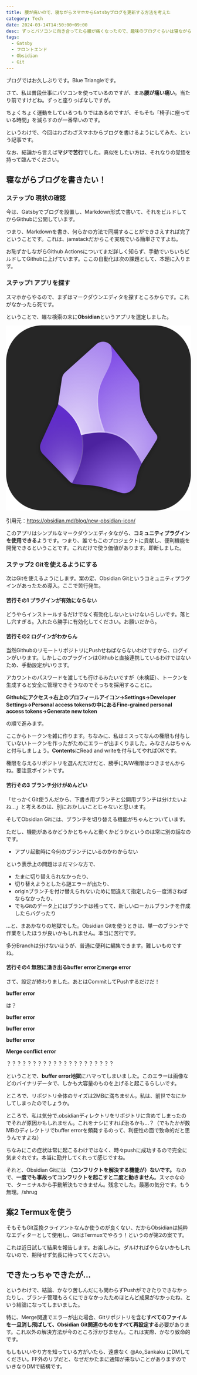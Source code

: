```yaml
---
title: 腰が痛いので、寝ながらスマホからGatsbyブログを更新する方法を考えた
category: Tech
date: 2024-03-14T14:50:00+09:00
desc: ずっとパソコンに向き合ってたら腰が痛くなったので、趣味のブログぐらいは寝ながら更新できる方法を考えました。
tags: 
  - Gatsby
  - フロントエンド
  - Obsidian
  - Git
---
```

ブログではお久しぶりです。Blue Triangleです。

さて、私は普段仕事にパソコンを使っているのですが、まあ**腰が痛い痛い**。当たり前ですけどね。ずっと座りっぱなしですが。

ちょくちょく運動をしているつもりではあるのですが、そもそも「椅子に座っている時間」を減らすのが一番早いのです。

というわけで、今回はわざわざスマホからブログを書けるようにしてみた、という記事です。

なお、結論から言えば**マジで苦行**でした。真似をしたい方は、それなりの覚悟を持って臨んでください。

## 寝ながらブログを書きたい！

### ステップ0 現状の確認

今は、Gatsbyでブログを設置し、Markdown形式で書いて、それをビルドしてからGithubに公開しています。

つまり、Markdownを書き、何らかの方法で同期することができさえすれば完了ということです。これは、jamstackだからこそ実現でいる簡単さですよね。

お恥ずかしながらGithub Actionsについてまだ詳しく知らず、手動でいちいちビルドしてGithubに上げています。ここの自動化は次の課題として、本題に入ります。

### ステップ1 アプリを探す

スマホからやるので、まずはマークダウンエディタを探すところからです。これがなかったら死です。

ということで、雑な検索の末に**Obsidian**というアプリを選定しました。

![Obsidian logo](obsidian-icon.png)

引用元：https://obsidian.md/blog/new-obsidian-icon/

このアプリはシンプルなマークダウンエディタながら、**コミュニティプラグインを使用できる**ようです。つまり、誰でもこのプロジェクトに貢献し、便利機能を開発できるということです。これだけで使う価値があります。即断しました。

### ステップ2 Gitを使えるようにする

次はGitを使えるようにします。案の定、Obsidian Gitというコミュニティプラグインがあったため導入。ここで苦行発生。

#### 苦行その1 プラグインが有効にならない

どうやらインストールするだけでなく有効化しないといけないらしいです。落とし穴すぎる。入れたら勝手に有効化してください。お願いだから。

#### 苦行その2 ログインがわからん

当然GithubのリモートリポジトリにPushせねばならないわけですから、ログインがいります。しかしこのプラグインはGithubと直接連携しているわけではないため、手動設定がいります。

アカウントのパスワードを渡しても行けるみたいですが（未検証）、トークンを生成すると安全に管理できそうなのでそっちを採用することに。

**Githubにアクセス→右上のプロフィールアイコン→Settings→Developer Settings→Personal access tokensの中にあるFine-grained personal access tokens→Generate new token**

の順で進みます。

ここからトークンを雑に作ります。ちなみに、私はミスってなんの権限も付与していないトークンを作ったがためにエラーが出まくりました。みなさんはちゃんと付与しましょう。**Contents**にRead and writeを付与してやればOKです。

権限を与えるリポジトリを選んだだけだと、勝手にR/W権限はつきませんからね。要注意ポイントです。

#### 苦行その3 ブランチ分けがめんどい

「せっかくGit使うんだから、下書き用ブランチと公開用ブランチは分けたいよね…」と考えるのは、別におかしいことじゃないと思います。

そしてObsidian Gitには、ブランチを切り替える機能がちゃんとついています。

ただし、機能があるかどうかとちゃんと動くかどうかというのは常に別の話なのです。

- アプリ起動時に今何のブランチにいるのかわからない

という表示上の問題はまだマシな方で、

- たまに切り替えられなかったり、
- 切り替えようとしたら謎エラーが出たり、
- originブランチを付け替えられないために間違えて指定したら一度消さねばならなかったり、
- でもGitのデータ上にはブランチは残ってて、新しいローカルブランチを作成したらバグったり

…と、まあかなりの地獄でした。Obsidian Gitを使うときは、単一のブランチで作業をしたほうが良いかもしれません。本当に苦行です。

多分Branchは分けないほうが、普通に便利に編集できます。難しいものですね。

#### 苦行その4 無限に湧き出るbuffer errorとmerge error

さて、設定が終わりました。あとはCommitしてPushするだけだ！

**buffer error**

は？

**buffer error**

**buffer error**

**buffer error**

**Merge conflict error**


？？？？？？？？？？？？？？？？？？？？？

ということで、**buffer error地獄**にハマってしまいました。このエラーは画像などのバイナリデータで、しかも大容量のものを上げると起こるらしいです。

ところで、リポジトリ全体のサイズは2MBに満ちません。私は、前世でなにかしてしまったのでしょうか。

ところで、私は気分で.obsidianディレクトリをリポジトリに含めてしまったのでそれが原因かもしれません。これをナシにすれば治るかも…？（でもたかが数MBのディレクトリでbuffer errorを頻発するのって、利便性の面で致命的だと思うんですよね）

ちなみにこの症状は常に起こるわけではなく、時々pushに成功するので完全に気まぐれです。本当に勘弁してくれって感じですね。

それと、Obsidian Gitには **（コンフリクトを解決する機能が）ないです。** なので、**一度でも事故ってコンフリクトを起こすと二度と動きません**。スマホなので、ターミナルから手動解決もできません。残念でした。最悪の気分です。もう無理。/shrug

## 案2 Termuxを使う

そもそもGit互換クライアントなんか使うのが良くない、だからObsidianは純粋なエディターとして使用し、GitはTermuxでやろう！というのが第2の案です。

これは近日試して結果を報告します。お楽しみに。ダルければやらないかもしれないので、期待せず気長に待っててください。

## できたっちゃできたが…

というわけで、結論、かなり苦しんだにも関わらずPushができたりできなかったりし、ブランチ管理もろくにできなかったためほとんど成果がなかったね、という結論になってしまいました。

特に、Merge関連でエラーが出た場合、Gitリポジトリを含む**すべてのファイルを一旦消し飛ばして、Obsidian Git関連のものをすべて再設定する**必要があります。これ以外の解決方法が今のところ浮かびません。これは実際、かなり致命的です。

もしもいいやり方を知っている方がいたら、遠慮なく @Ao_Sankaku にDMしてください。FF外のリプだと、なぜだかたまに通知が来ないことがありますのでいきなりDMで結構です。